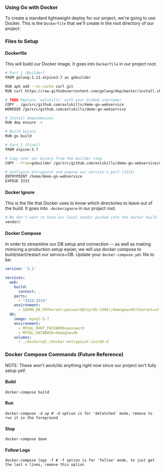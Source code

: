 ### Using Go with Docker

To create a standard lightweight deploy for our project, we're going to use Docker. This is the `Dockerfile` that we'll create in the root directory of our project:

### Files to Setup

#### Dockerfile

This will build our Docker image. It goes into `Dockerfile` in our project root.

```bash
# Part 1 (Builder)
FROM golang:1.11-alpine3.7 as gobuilder

RUN apk add --no-cache curl git
RUN curl https://raw.githubusercontent.com/golang/dep/master/install.sh | sh

# TODO Replace `exlskills` with your GitHub username!
COPY . /go/src/github.com/exlskills/demo-go-webservice
WORKDIR /go/src/github.com/exlskills/demo-go-webservice

# Install dependencies
RUN dep ensure -v

# Build binary
RUN go build

# Part 2 (Final)
FROM alpine:3.7

# Copy over our binary from the builder step
COPY --from=gobuilder /go/src/github.com/exlskills/demo-go-webservice/demo-go-webservice /home/demo-go-webservice

# Configure entrypoint and expose our service's port (3333)
ENTRYPOINT /home/demo-go-webservice
EXPOSE 3333

```

#### Docker Ignore

This is the file that Docker uses to know which directories to leave out of the build. It goes into `.dockerignore` in our project root.

```bash
# We don't want to have our local vendor pushed into the docker build
vendor/
```

#### Docker Compose

In order to streamline our DB setup and connection -- as well as making mimicing a production setup easier, we will use docker compose to build/start/restart our service+DB. Update your `docker-compose.yml` file to be:

```yaml
version: '3.1'

services:
  web:
    build:
      context: .
    ports:
      - "3333:3333"
    environment:
      - GDEMO_DB_PATH=root:password@tcp(db:3306)/demogowsdb?charset=utf8mb4&parseTime=True
  db:
    image: mysql:5.7
    environment:
      - MYSQL_ROOT_PASSWORD=password
      - MYSQL_DATABASE=demogowsdb
    volumes:
      - ./dockersql:/docker-entrypoint-initdb.d
```

### Docker Compose Commands (Future Reference)

NOTE: These won't work/do anything right now since our project isn't fully setup yet!

#### Build

`docker-compose build`

#### Run

`docker-compose -d up # -d option is for 'detatched' mode, remove to run it in the foreground`

#### Stop

`docker-compose down`

#### Follow Logs

`docker-compose logs -f # -f option is for 'follow' mode, to just get the last n lines, remove this option`

